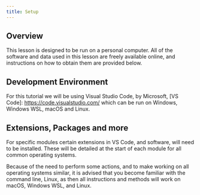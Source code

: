 ```yaml
---
title: Setup
---
```


## Overview

This lesson is designed to be run on a personal computer.
All of the software and data used in this lesson are freely available online,
and instructions on how to obtain them are provided below.

## Development Environment

For this tutorial we will be using Visual Studio Code, by Microsoft, [VS Code]: https://code.visualstudio.com/ which can be run on Windows, Windows WSL, macOS and Linux.

## Extensions, Packages and more

For specific modules certain extensions in VS Code, and software, will need to be installed. These will be detailed at the start of each module for all common operating systems.

Because of the need to perform some actions, and to make working on all operating systems similar, it is advised that you become familiar with the command line, Linux, as then all instructions and methods will work on macOS, Windows WSL, and Linux.
